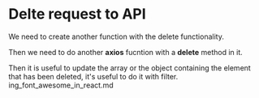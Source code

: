 # Delte request to API

We need to create another function with the delete functionality.

Then we need to do another **axios** fucntion with a **delete** method in it.

Then it is useful to update the array or the object containing the element that has been deleted, it's useful to do it with filter.
ing_font_awesome_in_react.md